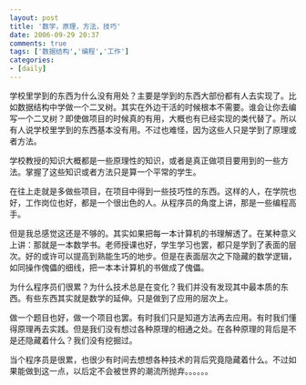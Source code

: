 ```yaml
---
layout: post
title: '数学，原理，方法，技巧'
date: 2006-09-29 20:37
comments: true
tags: ['数据结构','编程','工作']
categories:
- [daily]
---
```


学校里学到的东西为什么没有用处？主要是学到的东西大部份都有人去实现了。比如数据结构中学做一个二叉树。其实在外边干活的时候根本不需要。谁会让你去编写一个二叉树？即使做项目的时候真的有用，大概也有已经实现的类代替了。所以有人说学校里学到的东西基本没有用。不过也难怪，因为这些人只是学到了原理或者方法。

学校教授的知识大概都是一些原理性的知识，或者是真正做项目要用到的一些方法。掌握了这些知识或者方法只是算一个平常的学生。

在往上走就是多做些项目，在项目中得到一些技巧性的东西。这样的人，在学院也好，工作岗位也好，都是一个很出色的人。从程序员的角度上讲，那是一些编程高手。

但是我总感觉这还是不够的。其实如果把每一本计算机的书理解透了。在某种意义上讲：那就是一本数学书。老师授课也好，学生学习也罢，都只是学到了表面的层次。好的或许可以提高到熟能生巧的地步。但是在表面层次之下隐藏的数学逻辑，如同操作傀儡的细线，把一本本计算机的书做成了傀儡。

为什么程序员们很累？为什么技术总是在变化？我们并没有发现其中最本质的东西。有些东西其实就是数学的延伸。只是做到了应用的层次上。

做一个题目也好，做一个项目也罢。有时我们只是知道方法再去应用。有时我们懂得原理再去实践。但是我们没有想过各种原理的相通之处。在各种原理的背后是不是还隐藏着什么？我们没有挖掘过。

当个程序员是很累，也很少有时间去想想各种技术的背后究竟隐藏着什么。不过如果能做到这一点，以后定不会被世界的潮流所抛弃。。。。。。

